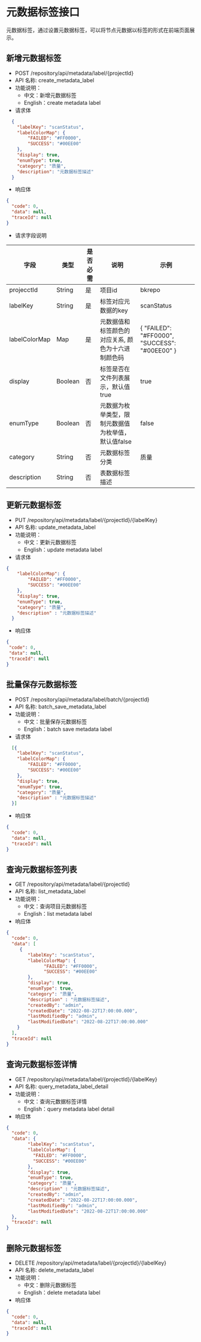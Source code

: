 # 元数据标签接口
元数据标签，通过设置元数据标签，可以将节点元数据以标签的形式在前端页面展示。

## 新增元数据标签
- POST /repository/api/metadata/label/{projectId}
- API 名称: create_metadata_label
- 功能说明：
  - 中文：新增元数据标签
  - English：create metadata label
- 请求体
```json
  {
	"labelKey": "scanStatus",
	"labelColorMap": {
		"FAILED": "#FF0000",
		"SUCCESS": "#00EE00"
	},
	"display": true,
	"enumType": true,
	"category": "质量",
	"description": "元数据标签描述"
  }
```
- 响应体
```json
{
  "code": 0,
  "data": null,
  "traceId": null
}
```
- 请求字段说明

| 字段 | 类型 | 是否必需 | 说明 | 示例 | 
| ------ | ------ | ------ | ------ | ------ |
| projecctId | String |是 | 项目id | bkrepo |
| labelKey | String | 是 | 标签对应元数据的key | scanStatus |
| labelColorMap | Map | 是 | 元数据值和标签颜色的对应关系, 颜色为十六进制颜色码 | { "FAILED": "#FF0000", "SUCCESS": "#00EE00" } |
| display | Boolean | 否 | 标签是否在文件列表展示，默认值true | true |
| enumType | Boolean | 否 | 元数据为枚举类型，限制元数据值为枚举值，默认值false | false |
| category | String | 否 | 元数据标签分类 | 质量 | 
| description | String | 否 | 表数据标签描述 | |



## 更新元数据标签
- PUT /repository/api/metadata/label/{projectId}/{labelKey}
- API 名称: update_metadata_label
- 功能说明：
  - 中文：更新元数据标签
  - English：update metadata label
- 请求体
```json
{
	"labelColorMap": {
		"FAILED": "#FF0000",
		"SUCCESS": "#00EE00"
	},
	"display": true,
	"enumType": true,
	"category": "质量",
	"description" : "元数据标签描述"
  }
 ```
 - 响应体
 ```json
{
  "code": 0,
  "data": null,
  "traceId": null
}
```

## 批量保存元数据标签
- POST /repository/api/metadata/label/batch/{projectId}
- API 名称: batch_save_metadata_label
- 功能说明：
  - 中文：批量保存元数据标签
  - English：batch save metadata label
- 请求体
```json
  [{
	"labelKey": "scanStatus",
	"labelColorMap": {
		"FAILED": "#FF0000",
		"SUCCESS": "#00EE00"
	},
	"display": true,
	"enumType": true,
	"category": "质量",
	"description" : "元数据标签描述"
  }]
```
- 响应体
```json
{
  "code": 0,
  "data": null,
  "traceId": null
}
```

## 查询元数据标签列表
- GET /repository/api/metadata/label/{projectId}
- API 名称: list_metadata_label
- 功能说明：
  - 中文：查询项目元数据标签
  - English：list metadata label
- 响应体
```json
{
  "code": 0,
  "data": [
  	 {
	    "labelKey": "scanStatus",
	    "labelColorMap": {
		      "FAILED": "#FF0000",
		      "SUCCESS": "#00EE00"
	    },
	    "display": true,
		"enumType": true,
	    "category": "质量",
		"description" : "元数据标签描述",
	    "createdBy": "admin",
	    "createdDate": "2022-08-22T17:00:00.000",
	    "lastModifiedBy": "admin",
	    "lastModifiedDate": "2022-08-22T17:00:00.000"
	}
  ],
  "traceId": null
}
```

## 查询元数据标签详情
- GET /repository/api/metadata/label/{projectId}/{labelKey}
- API 名称: query_metadata_label_detail
- 功能说明：
  - 中文：查询元数据标签详情
  - English：query metadata label detail
- 响应体
```json
{
  "code": 0,
  "data": {
	    "labelKey": "scanStatus",
	    "labelColorMap": {
		  "FAILED": "#FF0000",
		  "SUCCESS": "#00EE00"
	    },
	    "display": true,
		"enumType": true,
	    "category": "质量",
		"description" : "元数据标签描述",
	    "createdBy": "admin",
	    "createdDate": "2022-08-22T17:00:00.000",
	    "lastModifiedBy": "admin",
	    "lastModifiedDate": "2022-08-22T17:00:00.000"
  },
  "traceId": null
}
```

## 删除元数据标签
- DELETE /repository/api/metadata/label/{projectId}/{labelKey}
- API 名称: delete_metadata_label
- 功能说明：
  - 中文：删除元数据标签
  - English：delete metadata label
- 响应体
```json
{
  "code": 0,
  "data": null,
  "traceId": null
}
```
